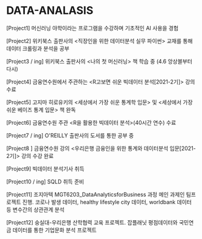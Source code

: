 # DATA-ANALASIS

[Project1]  머신러닝 야학이라는 프로그램을 수강하며 기초적인 AI 사용을 경험

[Project2]  위키북스 출판사의 <직장인을 위한 데이터분석 실무 파이썬> 교재를 통해 데이터 크롤링과 분석을 공부

[Project3 / ing] 위키북스 출판사의 <나의 첫 머신러닝> 책 학습 중 (4.6 앙상블부터 다시)

[Project4] 금융연수원에서 주관하는 <R고보면 쉬운 빅데이터 분석[2021-2기]> 강의 수료

[Project5] 고지마 히로유키의 <세상에서 가장 쉬운 통계학 입문> 및 <세상에서 가장 쉬운 베이즈 통계 입문> 책 완독

[Project6] 금융연수원 주관 <R을 활용한 빅데이터 분석>(40시간 연수) 수료

[Project7 / ing] O'REILLY 출판사의 <Practical Statistic for Data Scientists> 도서를 통한 공부 중

[Project8 ] 금융연수원 강의 <우리은행 금융인을 위한 통계와 데이터분석 입문[2021-2기]> 강의 수강 완료

[Project9] 빅데이터 분석기사 취득

[Project10 / ing] SQLD 취득 준비

[Project11] 조지아텍 MGT6203_DataAnalyticsforBusiness 과정 메인 과제인 팀프로젝트 진행. 코로나 발생 데이터, healthy lifestyle city 데이터, worldbank 데이터 등 변수간의 상관관계 분석

[Project12] 숭실대-우리은행 산학협력 교육 프로젝트. 잡플래닛 평점데이터와 국민연금 데이터를 통한 기업문화 분석 프로젝트
